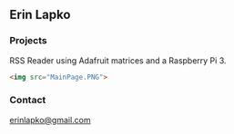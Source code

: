 ## Erin Lapko


### Projects

RSS Reader using Adafruit matrices and a Raspberry Pi 3.

```markdown
<img src="MainPage.PNG">
```

###  Contact

erinlapko@gmail.com
